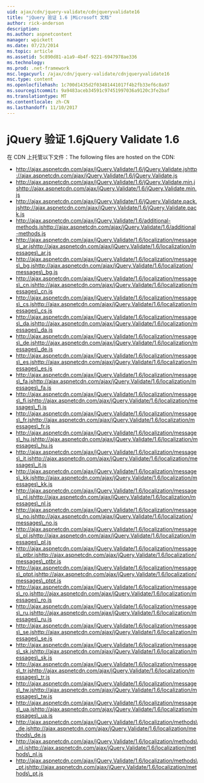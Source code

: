 ```yaml
---
uid: ajax/cdn/jquery-validate/cdnjqueryvalidate16
title: "jQuery 验证 1.6 |Microsoft 文档"
author: rick-anderson
description: 
ms.author: aspnetcontent
manager: wpickett
ms.date: 07/23/2014
ms.topic: article
ms.assetid: 5c890d81-a1a9-4b4f-9221-6947978ae336
ms.technology: 
ms.prod: .net-framework
msc.legacyurl: /ajax/cdn/jquery-validate/cdnjqueryvalidate16
msc.type: content
ms.openlocfilehash: 1c700d1435d2f03481441017f4b2fb33ef6c8a97
ms.sourcegitcommit: 9a9483aceb34591c97451997036a9120c3fe2baf
ms.translationtype: MT
ms.contentlocale: zh-CN
ms.lasthandoff: 11/10/2017
---
```

<a name="jquery-validate-16"></a><span data-ttu-id="d8f0d-102">jQuery 验证 1.6</span><span class="sxs-lookup"><span data-stu-id="d8f0d-102">jQuery Validate 1.6</span></span>
====================
<span data-ttu-id="d8f0d-103">在 CDN 上托管以下文件：</span><span class="sxs-lookup"><span data-stu-id="d8f0d-103">The following files are hosted on the CDN:</span></span>

- <span data-ttu-id="d8f0d-104">http://ajax.aspnetcdn.com/ajax/jQuery.Validate/1.6/jQuery.Validate.js</span><span class="sxs-lookup"><span data-stu-id="d8f0d-104">http://ajax.aspnetcdn.com/ajax/jQuery.Validate/1.6/jQuery.Validate.js</span></span>
- <span data-ttu-id="d8f0d-105">http://ajax.aspnetcdn.com/ajax/jQuery.Validate/1.6/jQuery.Validate.min.js</span><span class="sxs-lookup"><span data-stu-id="d8f0d-105">http://ajax.aspnetcdn.com/ajax/jQuery.Validate/1.6/jQuery.Validate.min.js</span></span>
- <span data-ttu-id="d8f0d-106">http://ajax.aspnetcdn.com/ajax/jQuery.Validate/1.6/jQuery.Validate.pack.js</span><span class="sxs-lookup"><span data-stu-id="d8f0d-106">http://ajax.aspnetcdn.com/ajax/jQuery.Validate/1.6/jQuery.Validate.pack.js</span></span>
- <span data-ttu-id="d8f0d-107">http://ajax.aspnetcdn.com/ajax/jQuery.Validate/1.6/additional-methods.js</span><span class="sxs-lookup"><span data-stu-id="d8f0d-107">http://ajax.aspnetcdn.com/ajax/jQuery.Validate/1.6/additional-methods.js</span></span>
- <span data-ttu-id="d8f0d-108">http://ajax.aspnetcdn.com/ajax/jQuery.Validate/1.6/localization/messages\_ar.js</span><span class="sxs-lookup"><span data-stu-id="d8f0d-108">http://ajax.aspnetcdn.com/ajax/jQuery.Validate/1.6/localization/messages\_ar.js</span></span>
- <span data-ttu-id="d8f0d-109">http://ajax.aspnetcdn.com/ajax/jQuery.Validate/1.6/localization/messages\_bg.js</span><span class="sxs-lookup"><span data-stu-id="d8f0d-109">http://ajax.aspnetcdn.com/ajax/jQuery.Validate/1.6/localization/messages\_bg.js</span></span>
- <span data-ttu-id="d8f0d-110">http://ajax.aspnetcdn.com/ajax/jQuery.Validate/1.6/localization/messages\_cn.js</span><span class="sxs-lookup"><span data-stu-id="d8f0d-110">http://ajax.aspnetcdn.com/ajax/jQuery.Validate/1.6/localization/messages\_cn.js</span></span>
- <span data-ttu-id="d8f0d-111">http://ajax.aspnetcdn.com/ajax/jQuery.Validate/1.6/localization/messages\_cs.js</span><span class="sxs-lookup"><span data-stu-id="d8f0d-111">http://ajax.aspnetcdn.com/ajax/jQuery.Validate/1.6/localization/messages\_cs.js</span></span>
- <span data-ttu-id="d8f0d-112">http://ajax.aspnetcdn.com/ajax/jQuery.Validate/1.6/localization/messages\_da.js</span><span class="sxs-lookup"><span data-stu-id="d8f0d-112">http://ajax.aspnetcdn.com/ajax/jQuery.Validate/1.6/localization/messages\_da.js</span></span>
- <span data-ttu-id="d8f0d-113">http://ajax.aspnetcdn.com/ajax/jQuery.Validate/1.6/localization/messages\_de.js</span><span class="sxs-lookup"><span data-stu-id="d8f0d-113">http://ajax.aspnetcdn.com/ajax/jQuery.Validate/1.6/localization/messages\_de.js</span></span>
- <span data-ttu-id="d8f0d-114">http://ajax.aspnetcdn.com/ajax/jQuery.Validate/1.6/localization/messages\_es.js</span><span class="sxs-lookup"><span data-stu-id="d8f0d-114">http://ajax.aspnetcdn.com/ajax/jQuery.Validate/1.6/localization/messages\_es.js</span></span>
- <span data-ttu-id="d8f0d-115">http://ajax.aspnetcdn.com/ajax/jQuery.Validate/1.6/localization/messages\_fa.js</span><span class="sxs-lookup"><span data-stu-id="d8f0d-115">http://ajax.aspnetcdn.com/ajax/jQuery.Validate/1.6/localization/messages\_fa.js</span></span>
- <span data-ttu-id="d8f0d-116">http://ajax.aspnetcdn.com/ajax/jQuery.Validate/1.6/localization/messages\_fi.js</span><span class="sxs-lookup"><span data-stu-id="d8f0d-116">http://ajax.aspnetcdn.com/ajax/jQuery.Validate/1.6/localization/messages\_fi.js</span></span>
- <span data-ttu-id="d8f0d-117">http://ajax.aspnetcdn.com/ajax/jQuery.Validate/1.6/localization/messages\_fr.js</span><span class="sxs-lookup"><span data-stu-id="d8f0d-117">http://ajax.aspnetcdn.com/ajax/jQuery.Validate/1.6/localization/messages\_fr.js</span></span>
- <span data-ttu-id="d8f0d-118">http://ajax.aspnetcdn.com/ajax/jQuery.Validate/1.6/localization/messages\_hu.js</span><span class="sxs-lookup"><span data-stu-id="d8f0d-118">http://ajax.aspnetcdn.com/ajax/jQuery.Validate/1.6/localization/messages\_hu.js</span></span>
- <span data-ttu-id="d8f0d-119">http://ajax.aspnetcdn.com/ajax/jQuery.Validate/1.6/localization/messages\_it.js</span><span class="sxs-lookup"><span data-stu-id="d8f0d-119">http://ajax.aspnetcdn.com/ajax/jQuery.Validate/1.6/localization/messages\_it.js</span></span>
- <span data-ttu-id="d8f0d-120">http://ajax.aspnetcdn.com/ajax/jQuery.Validate/1.6/localization/messages\_kk.js</span><span class="sxs-lookup"><span data-stu-id="d8f0d-120">http://ajax.aspnetcdn.com/ajax/jQuery.Validate/1.6/localization/messages\_kk.js</span></span>
- <span data-ttu-id="d8f0d-121">http://ajax.aspnetcdn.com/ajax/jQuery.Validate/1.6/localization/messages\_nl.js</span><span class="sxs-lookup"><span data-stu-id="d8f0d-121">http://ajax.aspnetcdn.com/ajax/jQuery.Validate/1.6/localization/messages\_nl.js</span></span>
- <span data-ttu-id="d8f0d-122">http://ajax.aspnetcdn.com/ajax/jQuery.Validate/1.6/localization/messages\_no.js</span><span class="sxs-lookup"><span data-stu-id="d8f0d-122">http://ajax.aspnetcdn.com/ajax/jQuery.Validate/1.6/localization/messages\_no.js</span></span>
- <span data-ttu-id="d8f0d-123">http://ajax.aspnetcdn.com/ajax/jQuery.Validate/1.6/localization/messages\_pl.js</span><span class="sxs-lookup"><span data-stu-id="d8f0d-123">http://ajax.aspnetcdn.com/ajax/jQuery.Validate/1.6/localization/messages\_pl.js</span></span>
- <span data-ttu-id="d8f0d-124">http://ajax.aspnetcdn.com/ajax/jQuery.Validate/1.6/localization/messages\_ptbr.js</span><span class="sxs-lookup"><span data-stu-id="d8f0d-124">http://ajax.aspnetcdn.com/ajax/jQuery.Validate/1.6/localization/messages\_ptbr.js</span></span>
- <span data-ttu-id="d8f0d-125">http://ajax.aspnetcdn.com/ajax/jQuery.Validate/1.6/localization/messages\_ptpt.js</span><span class="sxs-lookup"><span data-stu-id="d8f0d-125">http://ajax.aspnetcdn.com/ajax/jQuery.Validate/1.6/localization/messages\_ptpt.js</span></span>
- <span data-ttu-id="d8f0d-126">http://ajax.aspnetcdn.com/ajax/jQuery.Validate/1.6/localization/messages\_ro.js</span><span class="sxs-lookup"><span data-stu-id="d8f0d-126">http://ajax.aspnetcdn.com/ajax/jQuery.Validate/1.6/localization/messages\_ro.js</span></span>
- <span data-ttu-id="d8f0d-127">http://ajax.aspnetcdn.com/ajax/jQuery.Validate/1.6/localization/messages\_ru.js</span><span class="sxs-lookup"><span data-stu-id="d8f0d-127">http://ajax.aspnetcdn.com/ajax/jQuery.Validate/1.6/localization/messages\_ru.js</span></span>
- <span data-ttu-id="d8f0d-128">http://ajax.aspnetcdn.com/ajax/jQuery.Validate/1.6/localization/messages\_se.js</span><span class="sxs-lookup"><span data-stu-id="d8f0d-128">http://ajax.aspnetcdn.com/ajax/jQuery.Validate/1.6/localization/messages\_se.js</span></span>
- <span data-ttu-id="d8f0d-129">http://ajax.aspnetcdn.com/ajax/jQuery.Validate/1.6/localization/messages\_sk.js</span><span class="sxs-lookup"><span data-stu-id="d8f0d-129">http://ajax.aspnetcdn.com/ajax/jQuery.Validate/1.6/localization/messages\_sk.js</span></span>
- <span data-ttu-id="d8f0d-130">http://ajax.aspnetcdn.com/ajax/jQuery.Validate/1.6/localization/messages\_tr.js</span><span class="sxs-lookup"><span data-stu-id="d8f0d-130">http://ajax.aspnetcdn.com/ajax/jQuery.Validate/1.6/localization/messages\_tr.js</span></span>
- <span data-ttu-id="d8f0d-131">http://ajax.aspnetcdn.com/ajax/jQuery.Validate/1.6/localization/messages\_tw.js</span><span class="sxs-lookup"><span data-stu-id="d8f0d-131">http://ajax.aspnetcdn.com/ajax/jQuery.Validate/1.6/localization/messages\_tw.js</span></span>
- <span data-ttu-id="d8f0d-132">http://ajax.aspnetcdn.com/ajax/jQuery.Validate/1.6/localization/messages\_ua.js</span><span class="sxs-lookup"><span data-stu-id="d8f0d-132">http://ajax.aspnetcdn.com/ajax/jQuery.Validate/1.6/localization/messages\_ua.js</span></span>
- <span data-ttu-id="d8f0d-133">http://ajax.aspnetcdn.com/ajax/jQuery.Validate/1.6/localization/methods\_de.js</span><span class="sxs-lookup"><span data-stu-id="d8f0d-133">http://ajax.aspnetcdn.com/ajax/jQuery.Validate/1.6/localization/methods\_de.js</span></span>
- <span data-ttu-id="d8f0d-134">http://ajax.aspnetcdn.com/ajax/jQuery.Validate/1.6/localization/methods\_nl.js</span><span class="sxs-lookup"><span data-stu-id="d8f0d-134">http://ajax.aspnetcdn.com/ajax/jQuery.Validate/1.6/localization/methods\_nl.js</span></span>
- <span data-ttu-id="d8f0d-135">http://ajax.aspnetcdn.com/ajax/jQuery.Validate/1.6/localization/methods\_pt.js</span><span class="sxs-lookup"><span data-stu-id="d8f0d-135">http://ajax.aspnetcdn.com/ajax/jQuery.Validate/1.6/localization/methods\_pt.js</span></span>
